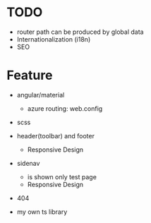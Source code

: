 
# TODO

- router path can be produced by global data
- Internationalization (i18n)
- SEO

# Feature

- angular/material
  - azure routing: web.config
- scss

- header(toolbar) and footer
  - Responsive Design
- sidenav
  - is shown only test page
  - Responsive Design
- 404

- my own ts library
